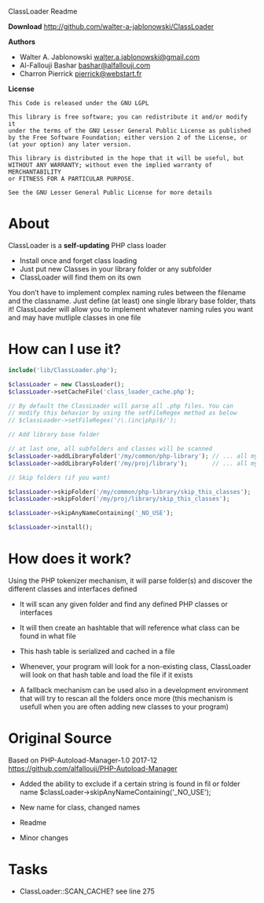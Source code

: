 ClassLoader Readme


**Download** http://github.com/walter-a-jablonowski/ClassLoader

**Authors**

- Walter A. Jablonowski <walter.a.jablonowski@gmail.com>
- Al-Fallouji Bashar bashar@alfallouji.com
- Charron Pierrick pierrick@webstart.fr

**License**

```
This Code is released under the GNU LGPL

This library is free software; you can redistribute it and/or modify it
under the terms of the GNU Lesser General Public License as published
by the Free Software Foundation; either version 2 of the License, or
(at your option) any later version.

This library is distributed in the hope that it will be useful, but
WITHOUT ANY WARRANTY; without even the implied warranty of MERCHANTABILITY
or FITNESS FOR A PARTICULAR PURPOSE.

See the GNU Lesser General Public License for more details
```


# About

ClassLoader is a **self-updating** PHP class loader

- Install once and forget class loading
- Just put new Classes in your library folder or any subfolder
- ClassLoader will find them on its own

You don’t have to implement complex naming rules between the filename and the classname. Just define (at least) one single library base folder, thats it! ClassLoader will allow you to implement whatever naming rules you want and may have mutliple classes in one file


# How can I use it?

```php
include('lib/ClassLoader.php');

$classLoader = new ClassLoader();
$classLoader->setCacheFile('class_loader_cache.php');

// By default the ClassLoader will parse all .php files. You can
// modify this behavior by using the setFileRegex method as below
// $classLoader->setFileRegex('/\.(inc|php)$/');

// Add library base folder

// at last one, all subfolders and classes will be scanned
$classLoader->addLibraryFolder('/my/common/php-library'); // ... all my commonly used classes
$classLoader->addLibraryFolder('/my/proj/library');       // ... all my proj classes

// Skip folders (if you want)

$classLoader->skipFolder('/my/common/php-library/skip_this_classes');
$classLoader->skipFolder('/my/proj/library/skip_this_classes');

$classLoader->skipAnyNameContaining('_NO_USE');

$classLoader->install();

```


# How does it work?

Using the PHP tokenizer mechanism, it will parse folder(s) and discover the different classes and interfaces defined

- It will scan any given folder and find any defined PHP classes or interfaces
- It will then create an hashtable that will reference what class can be found in what file
- This hash table is serialized and cached in a file

- Whenever, your program will look for a non-existing class, ClassLoader will look on that hash table and load the file if it exists

- A fallback mechanism can be used also in a development environment that will try to rescan all the folders once more (this mechanism is usefull when you are often adding new classes to your program)


# Original Source

Based on PHP-Autoload-Manager-1.0 2017-12 https://github.com/alfallouji/PHP-Autoload-Manager

- Added the ability to exclude if a certain string is found in fil or folder name
  $classLoader->skipAnyNameContaining('_NO_USE');

- New name for class, changed names
- Readme
- Minor changes


# Tasks

- ClassLoader::SCAN_CACHE? see line 275
